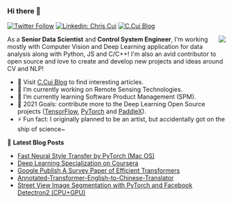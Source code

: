 ### Hi there 👋

[![Twitter Follow](https://img.shields.io/twitter/follow/cuicaihao?label=Follow)](https://twitter.com/cuicaihao)
[![Linkedin: Chris Cui](https://img.shields.io/badge/-Caihao%20Cui-blue?style=flat-square&logo=Linkedin&logoColor=white&link=https://www.linkedin.com/in/caihao-cui/)](https://www.linkedin.com/in/caihao-cui/)
[![C.Cui Blog](https://img.shields.io/badge/C.Cui%20Blog-Live-blue)](https://cuicaihao.com/)

<img align="right" src="https://github-readme-stats.vercel.app/api?username=cuicaihao&show_icons=true&icon_color=0366d6&text_color=24292e&bg_color=ffffff&hide_title=true" />

As a **Senior Data Scientist** and **Control System Engineer**, I'm working mostly with Computer Vision and Deep Learning application for data analysis along with Python, JS and C/C++! I'm also an avid contributor to open source and love to create and develop new projects and ideas around CV and NLP!

- 📝 Visit [C.Cui Blog](https://cuicaihao.com/) to find interesting articles.
- 🔭 I’m currently working on Remote Sensing Technologies.
- 🌱 I’m currently learning Software Product Management (SPM).
- 🤔 2021 Goals: contribute more to the Deep Learning Open Source projects ([TensorFlow](https://github.com/tensorflow), [PyTorch](https://github.com/pytorch) and [PaddleX](https://github.com/PaddlePaddle)).
- ⚡ Fun fact: I originally planned to be an artist, but accidentally got on the ship of science~

📕 **Latest Blog Posts**

<!-- BLOG:START -->
- [Fast Neural Style Transfer by PyTorch (Mac OS)](https://cuicaihao.com/2021/01/31/fast-neural-style-transfer-by-pytorch-mac-os-2/)
- [Deep Learning Specialization on Coursera](https://cuicaihao.com/2021/01/28/deep-learning-specialization-on-coursera/)
- [Google Publish A Survey Paper of Efficient Transformers](https://cuicaihao.com/2020/09/27/google-publish-a-survey-paper-of-efficient-transformers/)
- [Annotated-Transformer-English-to-Chinese-Translator](https://cuicaihao.com/2020/09/20/annotated-transformer-english-to-chinese-translator/)
- [Street View Image Segmentation with PyTorch and Facebook Detectron2 (CPU+GPU)](https://cuicaihao.com/2020/06/21/street-view-image-segmentation-with-pytorch-and-facebook-detectron2-cpugpu/)
<!-- BLOG:END -->
